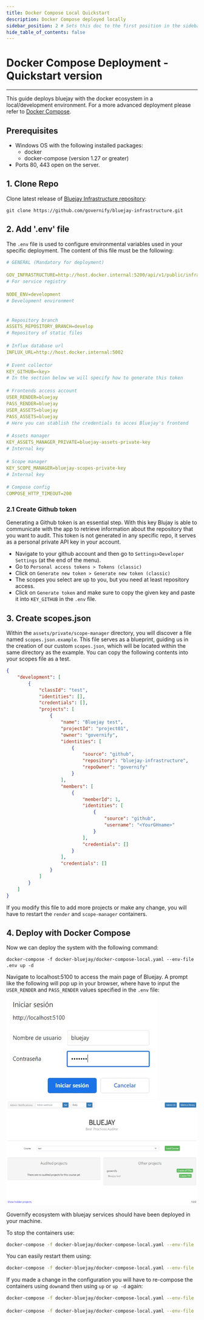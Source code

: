 ```yaml
---
title: Docker Compose Local Quickstart
description: Docker Compose deployed locally
sidebar_position: 2 # Sets this doc to the first position in the sidebar
hide_table_of_contents: false
---
```


# Docker Compose Deployment - Quickstart version

---

This guide deploys bluejay with the docker ecosystem in a local/development environment. For a more advanced deployment please refer to [Docker Compose](./docker-compose.md).

## Prerequisites
- Windows OS with the following installed packages:
   - docker
   - docker-compose (version 1.27 or greater)
- Ports 80, 443 open on the server. 

## 1. Clone Repo
Clone latest release of [Bluejay Infrastructure repository](https://github.com/governify/bluejay-infrastructure):
```
git clone https://github.com/governify/bluejay-infrastructure.git
```
## 2. Add '.env' file
The `.env` file is used to configure environmental variables used in your specific deployment. The content of this file must be the following:
```yaml
# GENERAL (Mandatory for deployment)

GOV_INFRASTRUCTURE=http://host.docker.internal:5200/api/v1/public/infrastructure-local.yaml 
# For service registry

NODE_ENV=development 
# Development environment


# Repository branch
ASSETS_REPOSITORY_BRANCH=develop 
# Repository of static files

# Influx database url
INFLUX_URL=http://host.docker.internal:5002

# Event collector
KEY_GITHUB=<key> 
# In the section below we will specify how to generate this token

# Frontends access account
USER_RENDER=bluejay
PASS_RENDER=bluejay
USER_ASSETS=bluejay
PASS_ASSETS=bluejay
# Here you can stablish the credentials to acces Bluejay's frontend

# Assets manager
KEY_ASSETS_MANAGER_PRIVATE=bluejay-assets-private-key
# Internal key

# Scope manager
KEY_SCOPE_MANAGER=bluejay-scopes-private-key
# Internal key

# Compose config
COMPOSE_HTTP_TIMEOUT=200
```
### 2.1 Create Github token
Generating a Github token is an essential step. With this key Blujay is able to communicate with the app to retrieve information about the repository that you want to audit. This token is not generated in any specific repo, it serves as a personal private API key in your account.
- Navigate to your github account and then go to  `Settings>Developer Settings` (at the end of the menu).
- Go to `Personal access tokens > Tokens (classic)`
- Click on `Generate new token > Generate new token (classic)` 
- The scopes you select are up to you, but you need at least repository access.
- Click on `Generate token` and make sure to copy the given key and paste it into `KEY_GITHUB` in the `.env` file.

## 3. Create scopes.json
Within the `assets/private/scope-manager` directory, you will discover a file named `scopes.json.example`. This file serves as a blueprint, guiding us in the creation of our custom `scopes.json`, which will be located within the same directory as the example. You can copy the following contents into your scopes file as a test.
```json
{
    "development": [
        {
            "classId": "test",
            "identities": [],
            "credentials": [],
            "projects": [
                {
                    "name": "Bluejay test",
                    "projectId": "project01",
                    "owner": "governify",
                    "identities": [
                        {
                            "source": "github",
                            "repository": "bluejay-infrastructure",
                            "repoOwner": "governify"
                        }
                    ],
                    "members": [
                        {
                            "memberId": 1,
                            "identities": [
                                {
                                    "source": "github",
                                    "username": "<YourGHname>"
                                }
                            ],
                            "credentials": []
                        }
                    ],
                    "credentials": []
                }
            ]
        }
    ]
}
```
If you modify this file to add more projects or make any change, you will have to restart the `render` and `scope-manager` containers.

## 4. Deploy with Docker Compose
Now we can deploy the system with the following command:
```
docker-compose -f docker-bluejay/docker-compose-local.yaml --env-file .env up -d 
```

Navigate to localhost:5100 to access the main page of Bluejay. A prompt like the following will pop up in your browser, where have to input the `USER_RENDER` and `PASS_RENDER` values specified in the `.env` file:
![Login](../../static/img/deployment/docker-quickstart/login-render.png)
![BJ](../../static/img/deployment/docker-quickstart/render-bluejay.png)

Governify ecosystem with bluejay services should have been deployed in your machine.

To stop the containers use:
```bash
docker-compose -f docker-bluejay/docker-compose-local.yaml --env-file .env stop
``` 

You can easily restart them using:
```bash
docker-compose -f docker-bluejay/docker-compose-local.yaml --env-file .env start
``` 

If you made a change in the configuration you will have to re-compose the containers using `down`and then using `up` or `up -d` again:

```bash
docker-compose -f docker-bluejay/docker-compose-local.yaml --env-file .env down # stop and remove containers

docker-compose -f docker-bluejay/docker-compose-local.yaml --env-file .env up -d # deploy
``` 
